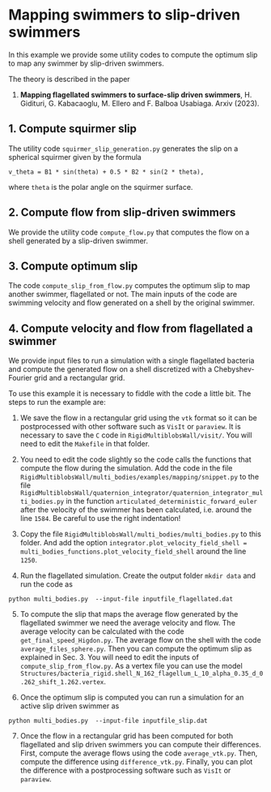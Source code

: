 # Mapping swimmers to slip-driven swimmers
In this example we provide some utility codes to compute the optimum slip to map any swimmer by slip-driven swimmers.

The theory is described in the paper

1. **Mapping flagellated swimmers to surface-slip driven swimmers**, H. Gidituri, G. Kabacaoglu, M. Ellero and F. Balboa Usabiaga. Arxiv (2023).


## 1. Compute squirmer slip
The utility code `squirmer_slip_generation.py` generates the slip on a spherical squirmer given by the formula

```
v_theta = B1 * sin(theta) + 0.5 * B2 * sin(2 * theta),
```

where `theta` is the polar angle on the squirmer surface.


## 2. Compute flow from slip-driven swimmers
We provide the utility code `compute_flow.py` that computes the flow on a shell generated by a slip-driven swimmer.


## 3. Compute optimum slip
The code `compute_slip_from_flow.py` computes the optimum slip to map another swimmer, flagellated or not.
The main inputs of the code are swimming velocity and flow generated on a shell by the original swimmer.

## 4. Compute velocity and flow from flagellated a swimmer
We provide input files to run a simulation with a single flagellated bacteria and compute the generated flow on a shell
discretized with a Chebyshev-Fourier grid and a rectangular grid.

To use this example it is necessary to fiddle with the code a little bit.
The steps to run the example are:

1. We save the flow in a rectangular grid using the `vtk` format so it can be postprocessed with other software such as `VisIt` or `paraview`.
It is necessary to save the `C` code in `RigidMultiblobsWall/visit/`. You will need to edit the `Makefile` in that folder.

2. You need to edit the code slightly so the code calls the functions that compute the flow during the simulation.
Add the code in the file `RigidMultiblobsWall/multi_bodies/examples/mapping/snippet.py` to the file
`RigidMultiblobsWall/quaternion_integrator/quaternion_integrator_multi_bodies.py` in the function `articulated_deterministic_forward_euler`
after the velocity of the swimmer has been calculated, i.e. around the line `1584`.
Be careful to use the right indentation!

3. Copy the file `RigidMultiblobsWall/multi_bodies/multi_bodies.py` to this folder.
And add the option `integrator.plot_velocity_field_shell = multi_bodies_functions.plot_velocity_field_shell` around the line `1250`.

4. Run the flagellated simulation. Create the output folder `mkdir data` and run the code as

```
python multi_bodies.py  --input-file inputfile_flagellated.dat
```

5. To compute the slip that maps the average flow generated by the flagellated swimmer we need the average velocity and flow.
The average velocity can be calculated with the code `get_final_speed_Higdon.py`.
The average flow on the shell with the code `average_files_sphere.py`.
Then you can compute the optimum slip as explained in Sec. 3.
You will need to edit the inputs of `compute_slip_from_flow.py`.
As a vertex file you can use the model `Structures/bacteria_rigid.shell_N_162_flagellum_L_10_alpha_0.35_d_0.262_shift_1.262.vertex`.

6. Once the optimum slip is computed you can run a simulation for an active slip driven swimmer as

```
python multi_bodies.py  --input-file inputfile_slip.dat
```

7. Once the flow in a rectangular grid has been computed for both flagellated and slip driven swimmers you can compute their differences.
First, compute the average flows using the code `average_vtk.py`.
Then, compute the difference using `difference_vtk.py`.
Finally, you can plot the difference with a postprocessing software such as `VisIt` or `paraview`.









